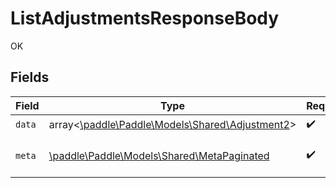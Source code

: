 # ListAdjustmentsResponseBody

OK


## Fields

| Field                                                                                 | Type                                                                                  | Required                                                                              | Description                                                                           |
| ------------------------------------------------------------------------------------- | ------------------------------------------------------------------------------------- | ------------------------------------------------------------------------------------- | ------------------------------------------------------------------------------------- |
| `data`                                                                                | array<[\paddle\Paddle\Models\Shared\Adjustment2](../../Models/Shared/Adjustment2.md)> | :heavy_check_mark:                                                                    | N/A                                                                                   |
| `meta`                                                                                | [\paddle\Paddle\Models\Shared\MetaPaginated](../../Models/Shared/MetaPaginated.md)    | :heavy_check_mark:                                                                    | Information about this response.                                                      |